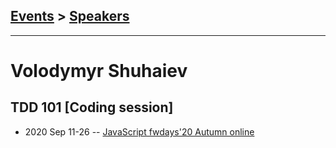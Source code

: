 ## [Events](../README.md) > [Speakers](../speakers.md)
---

# Volodymyr Shuhaiev

## TDD 101 [Coding session]
- 2020 Sep 11-26 -- [JavaScript fwdays&#39;20 Autumn online](https://youtu.be/6TEqde0uNyo)    
